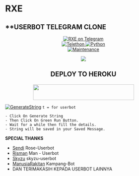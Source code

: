 #     RXE
## **USERBOT TELEGRAM CLONE​​ 
<p align="center">
<a href="https://t.me/rxesupport"> <img src="https://img.shields.io/badge/RXE-USERBOT-red?&logo=telegram" alt="RXE on Telegram" /> </a><br>
<a href="https://docs.telethon.dev"> <img src="https://img.shields.io/badge/Telethon-1.24.0-red?&style=flat-round&logo=github" alt="Telethon" /> </a>
<a href="https://docs.python.org"> <img src="https://img.shields.io/badge/Python-3.10.1-purple?&style=flat-round&logo=python" alt="Python" /> </a><br>
<a href="https://GitHub.com/syahrizalemano/RXE"> <img src="https://img.shields.io/badge/Maintained-Yash-yellow.svg" alt="Maintenance" /> </a><br>
</p>

<p align="center">
  <img src="https://telegra.ph/file/0a6834c01cfa2c5d83448.jpg">
</p>

## <p align="center">DEPLOY TO HEROKU</p>

<p align="center"><a href="https://heroku.com/deploy?template=https://github.com/Perganas/RXE">
  <img src="https://img.shields.io/badge/Deploy%20To%20Heroku-orange?style=flat&logo=heroku" width="325" height="50.100" /></a></p>

[![GenerateString](https://img.shields.io/badge/repl.it-generateString-yellowgreen)](https://replit.com/@anobit/RXE#main.py) ``t = for userbot``

    - Click On Generate String
    - Then Click On Green Run Button.
    - Wait for a while then fill the details.
    - String will be saved in your Saved Message.

 **SPECIAL THANKS**
*   [Sendi](https://github.com/SendiAp/Rose-Userbot)   Rose-Userbot
*   [Risman](https://github.com/mrismanaziz/Man-Userbot)   Man - Userbot
*   [Skyzu](https://github.com/Skyzu/skyzu-userbot)   skyzu-userbot
*   [ManusiaRakitan](https://github.com/ManusiaRakitan/Kampang-Bot)  Kampang-Bot  
*   DAN TERIMAKASIH KEPADA USERBOT LAINNYA

